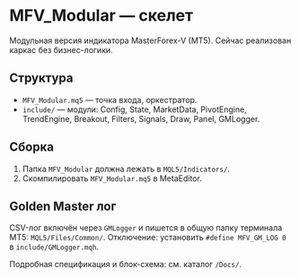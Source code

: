 # MFV_Modular — скелет

Модульная версия индикатора MasterForex-V (MT5). Сейчас реализован каркас без бизнес-логики.

## Структура
- `MFV_Modular.mq5` — точка входа, оркестратор.
- `include/` — модули: Config, State, MarketData, PivotEngine, TrendEngine, Breakout, Filters, Signals, Draw, Panel, GMLogger.

## Сборка
1) Папка `MFV_Modular` должна лежать в `MQL5/Indicators/`.
2) Скомпилировать `MFV_Modular.mq5` в MetaEditor.

## Golden Master лог
CSV-лог включён через `GMLogger` и пишется в общую папку терминала MT5: `MQL5/Files/Common/`.
Отключение: установить `#define MFV_GM_LOG 0` в `include/GMLogger.mqh`.

Подробная спецификация и блок-схема: см. каталог `/Docs/`.


